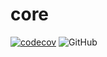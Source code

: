 # core

[![codecov](https://codecov.io/gh/saferinsulin/core/branch/main/graph/badge.svg?token=4N5SRRV61X)](https://codecov.io/gh/saferinsulin/core)
![GitHub](https://img.shields.io/github/license/saferinsulin/core)

